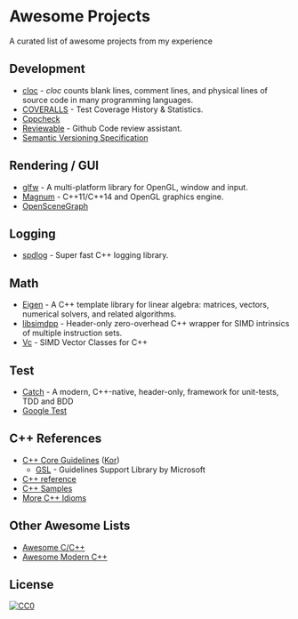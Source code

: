 # Awesome Projects
A curated list of awesome projects from my experience

## Development

* [cloc](https://github.com/AlDanial/cloc) - _cloc_ counts blank lines, comment lines, and physical lines of source code in many programming languages.
* [COVERALLS](https://coveralls.io/) - Test Coverage History & Statistics.
* [Cppcheck](https://github.com/danmar/cppcheck)
* [Reviewable](https://reviewable.io/) - Github Code review assistant.
* [Semantic Versioning Specification](https://github.com/mojombo/semver/blob/master/semver.md)

## Rendering / GUI

* [glfw](https://github.com/glfw/glfw) - A multi-platform library for OpenGL, window and input.
* [Magnum](https://github.com/mosra/magnum) - C++11/C++14 and OpenGL graphics engine.
* [OpenSceneGraph](https://github.com/openscenegraph/OpenSceneGraph)

## Logging

* [spdlog](https://github.com/gabime/spdlog) - Super fast C++ logging library.

## Math

* [Eigen](https://bitbucket.org/eigen/eigen/) - A C++ template library for linear algebra: matrices, vectors, numerical solvers, and related algorithms.
* [libsimdpp](https://github.com/p12tic/libsimdpp) - Header-only zero-overhead C++ wrapper for SIMD intrinsics of multiple instruction sets.
* [Vc](https://github.com/VcDevel/Vc) - SIMD Vector Classes for C++

## Test

* [Catch](https://github.com/philsquared/Catch) - A modern, C++-native, header-only, framework for unit-tests, TDD and BDD
* [Google Test](https://github.com/google/googletest)

## C++ References

* [C++ Core Guidelines](https://github.com/isocpp/CppCoreGuidelines) ([Kor](https://github.com/CppKorea/CppCoreGuidelines))
  * [GSL](https://github.com/Microsoft/GSL) - Guidelines Support Library by Microsoft
* [C++ reference](http://en.cppreference.com/)
* [C++ Samples](http://www.cppsamples.com/)
* [More C++ Idioms](https://en.wikibooks.org/wiki/More_C%2B%2B_Idioms)

## Other Awesome Lists

* [Awesome C/C++](https://github.com/fffaraz/awesome-cpp)
* [Awesome Modern C++](https://github.com/rigtorp/awesome-modern-cpp)

## License

[![CC0](https://licensebuttons.net/p/zero/1.0/88x31.png)](http://creativecommons.org/publicdomain/zero/1.0/)
